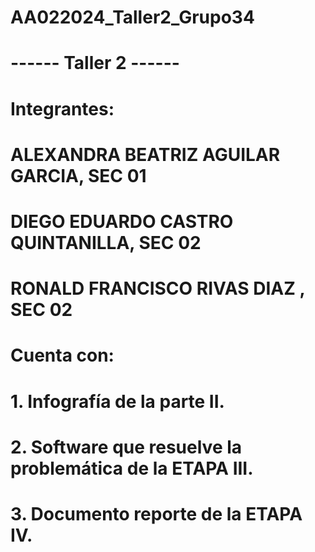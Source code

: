 # AA022024_Taller2_Grupo34
# ------ Taller 2 ------
# Integrantes:
# ALEXANDRA BEATRIZ AGUILAR GARCIA, SEC 01
# DIEGO EDUARDO CASTRO QUINTANILLA, SEC 02
# RONALD FRANCISCO RIVAS DIAZ     , SEC 02

# Cuenta con:
# 1. Infografía de la parte II.
# 2. Software que resuelve la problemática de la ETAPA III.
# 3. Documento reporte de la ETAPA IV.
